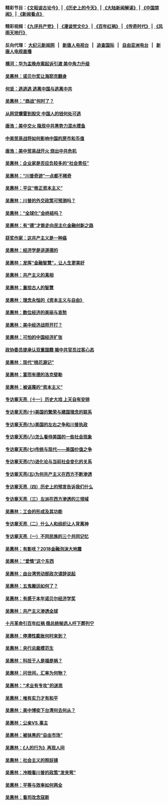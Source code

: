 #### 精彩节目：[《文昭谈古论今》](http://155.138.201.177/wenzhao) | [《历史上的今天》](http://155.138.201.177/today-in-history) | [《大陆新闻解读》](http://155.138.201.177/ntdtv-comedy) | [《中国禁闻》](http://155.138.201.177/ntdtv-news) | [《新闻看点》](http://155.138.201.177/news-insight) 

 #### 精彩视频：[《九评共产党》](http://155.138.201.177:10000/videos/jiuping) | [《漫谈党文化》](http://155.138.201.177:10000/videos/mtdwh) | [《百年红祸》](http://155.138.201.177:10000/videos/bnhh) | [《传奇时代》](http://155.138.201.177:10000/videos/legend) | [《风雨天地行》](http://155.138.201.177:10000/videos/fytdx) 

 #### 反向代理： [大纪元新闻网](http://155.138.201.177:10080/) &nbsp;&nbsp;|&nbsp;&nbsp; [新唐人电视台](http://155.138.201.177:8000/) &nbsp;&nbsp;|&nbsp;&nbsp; [追查国际](http://155.138.201.177:10010/) &nbsp;&nbsp;|&nbsp;&nbsp; [自由亚洲电台](http://155.138.201.177:9800/) &nbsp;&nbsp;|&nbsp;&nbsp; [新唐人电视直播](http://155.138.201.177/) 

#### [横河：华为孟晚舟案起诉引渡 美中角力升级](../pages/nsc423/n11027230.md?t=02191537) 

#### [吴惠林：诺贝尔奖让海耶克翻身](../pages/nsc423/n10890049.md?t=02191537) 

#### [何坚：逃逃逃 逃离中国与逃离中共](../pages/nsc423/n10592891.md?t=02191537) 

#### [吴惠林：“商战”何时了？](../pages/nsc423/n10573558.md?t=02191537) 

#### [从网贷爆雷到股灾 中国人的钱何处可逃](../pages/nsc423/n10572800.md?t=02191537) 

#### [唐浩：美中交火 隐现中共黑势力混水摸鱼](../pages/nsc423/n10544040.md?t=02191537) 

#### [中美贸易战将如何影响中国的房市和币值](../pages/nsc423/n10543697.md?t=02191537) 

#### [唐浩：美中贸易战开火 烧出中共危机](../pages/nsc423/n10540126.md?t=02191537) 

#### [吴惠林：企业家是否应负较多的“社会责任”](../pages/nsc423/n10535022.md?t=02191537) 

#### [吴惠林：“川普奇迹”一点都不稀奇](../pages/nsc423/n10512808.md?t=02191537) 

#### [吴惠林：平议“修正资本主义”](../pages/nsc423/n10495724.md?t=02191537) 

#### [吴惠林：川普的外交政策可预测吗？](../pages/nsc423/n10462387.md?t=02191537) 

#### [吴惠林：“全球化”会终结吗？](../pages/nsc423/n10452838.md?t=02191537) 

#### [吴惠林：有“德”才能走向民主化金融创新之路](../pages/nsc423/n10432292.md?t=02191537) 

#### [获奖作家：这共产主义是一种癌](../pages/nsc423/n10431541.md?t=02191537) 

#### [吴惠林：经济学是讲道德的](../pages/nsc423/n10398014.md?t=02191537) 

#### [吴惠林：发挥“金融智慧”，让人生更美好](../pages/nsc423/n10375019.md?t=02191537) 

#### [吴惠林：共产主义的真相](../pages/nsc423/n10351394.md?t=02191537) 

#### [吴惠林：重拾古人的智慧](../pages/nsc423/n10337691.md?t=02191537) 

#### [吴惠林：理念永恒的《资本主义与自由》](../pages/nsc423/n10316274.md?t=02191537) 

#### [吴惠林：数位经济的美丽与哀愁](../pages/nsc423/n10292946.md?t=02191537) 

#### [吴惠林：美中经济战将开打？](../pages/nsc423/n10258825.md?t=02191537) 

#### [吴惠林：可怕的中国经济扩张](../pages/nsc423/n10219147.md?t=02191537) 

#### [政协委员提承认双重国籍 揭中共官员过客心态](../pages/nsc423/n10208809.md?t=02191537) 

#### [吴惠林：现代“桃花源记”](../pages/nsc423/n10185234.md?t=02191537) 

#### [吴惠林：富而有德的洛克斐勒](../pages/nsc423/n10142264.md?t=02191537) 

#### [吴惠林：被诬蔑的“资本主义”](../pages/nsc423/n10124816.md?t=02191537) 

#### [专访章天亮（十一）历史大戏 上天自有安排](../pages/nsc423/n10094905.md?t=02191537) 

#### [专访章天亮(十)美国的繁荣与建国理念的联系](../pages/nsc423/n10094899.md?t=02191537) 

#### [专访章天亮(九)美国的左右之争和川普执政](../pages/nsc423/n10094889.md?t=02191537) 

#### [专访章天亮(八)怎么看待美国的一些社会现象](../pages/nsc423/n10094857.md?t=02191537) 

#### [专访章天亮(七)传统与现代——美国价值之争](../pages/nsc423/n10093140.md?t=02191537) 

#### [专访章天亮(六)进化论与当前社会变化的关系](../pages/nsc423/n10092036.md?t=02191537) 

#### [专访章天亮(五)为何共产主义在西方不断渗透](../pages/nsc423/n10083620.md?t=02191537) 

#### [专访章天亮（四）历史上的预言告诉我们什么](../pages/nsc423/n10083606.md?t=02191537) 

#### [专访章天亮（三）左派在西方渗透的三领域](../pages/nsc423/n10081115.md?t=02191537) 

#### [吴惠林：工会的形成及其功能](../pages/nsc423/n10080633.md?t=02191537) 

#### [专访章天亮（二）什么人和组织让人背离神](../pages/nsc423/n10076637.md?t=02191537) 

#### [专访章天亮（一）不同民族的三个共同记忆](../pages/nsc423/n10074188.md?t=02191537) 

#### [吴惠林：有影呒？2018金融泡沫大地震](../pages/nsc423/n10040534.md?t=02191537) 

#### [吴惠林：“爱情”这个东西](../pages/nsc423/n10019423.md?t=02191537) 

#### [吴惠林：由台湾劳动部政次请辞说起](../pages/nsc423/n9979679.md?t=02191537) 

#### [吴惠林：五鬼搬运如何了？](../pages/nsc423/n9925338.md?t=02191537) 

#### [吴惠林：有感于本年诺贝尔经济学奖](../pages/nsc423/n9871883.md?t=02191537) 

#### [吴惠林：共产主义渗透全球](../pages/nsc423/n9812748.md?t=02191537) 

#### [十月革命引百年红祸 俄总统候选人吁下葬列宁](../pages/nsc423/n9810182.md?t=02191537) 

#### [吴惠林：停滞性膨胀何时来到？](../pages/nsc423/n9764136.md?t=02191537) 

#### [吴惠林：央行总裁模范生](../pages/nsc423/n9728134.md?t=02191537) 

#### [吴惠林：科技于人是福是祸？](../pages/nsc423/n9672982.md?t=02191537) 

#### [吴惠林：问世间，汇率为何物？](../pages/nsc423/n9621788.md?t=02191537) 

#### [吴惠林：“术业有专攻”的迷思](../pages/nsc423/n9580363.md?t=02191537) 

#### [吴惠林：唯有实力才有和平](../pages/nsc423/n9529599.md?t=02191537) 

#### [吴惠林：美中博奕下台湾何去何从？](../pages/nsc423/n9483598.md?t=02191537) 

#### [吴惠林：公亲VS.事主](../pages/nsc423/n9425637.md?t=02191537) 

#### [吴惠林：被抹黑的“自由市场”](../pages/nsc423/n9351545.md?t=02191537) 

#### [吴惠林：《人的行为》再现人间](../pages/nsc423/n9296339.md?t=02191537) 

#### [吴惠林：社会主义的照妖镜](../pages/nsc423/n9243460.md?t=02191537) 

#### [吴惠林：冷眼看川普的政策“发夹弯”](../pages/nsc423/n9120684.md?t=02191537) 

#### [吴惠林：平等与效率如何两全](../pages/nsc423/n9075430.md?t=02191537) 

#### [吴惠林：看司改念寇斯](../pages/nsc423/n9024915.md?t=02191537) 


